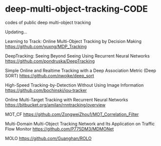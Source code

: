 # deep-multi-object-tracking-CODE
codes of public deep multi-object tracking

Updating...

Learning to Track: Online Multi-Object Tracking by Decision Making
https://github.com/yuxng/MDP_Tracking

DeepTracking: Seeing Beyond Seeing Using Recurrent Neural Networks
https://github.com/pondruska/DeepTracking

Simple Online and Realtime Tracking with a Deep Association Metric (Deep SORT)
https://github.com/nwojke/deep_sort

High-Speed Tracking-by-Detection Without Using Image Information
https://github.com/bochinski/iou-tracker

Online Multi-Target Tracking with Recurrent Neural Networks
https://bitbucket.org/amilan/rnntracking/overview

MOT_CF
https://github.com/ZongweiZhou1/MOT_Correlation_Filter

Multi-Domain Multi-Object Tracking Network and Its Application on Traffic Flow Monitor
https://github.com/P775DM3/MDMONet

MOLO
https://github.com/Guanghan/ROLO
